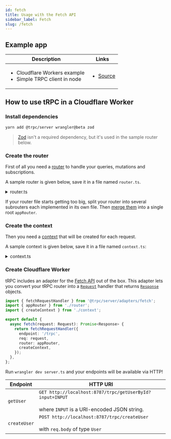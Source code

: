 ```yaml
---
id: fetch
title: Usage with the Fetch API
sidebar_label: Fetch
slug: /fetch
---
```


## Example app

<table>
  <thead>
    <tr>
      <th>Description</th>
      <th>Links</th>
    </tr>
  </thead>
  <tbody>
    <tr>
      <td>
        <ul>
          <li>Cloudflare Workers example</li>
          <li>Simple TRPC client in node</li>
        </ul>
      </td>
      <td>
        <ul>
          <li><a href="https://github.com/trpc/trpc/tree/next/examples/cloudflare-workers">Source</a></li>
        </ul>
      </td>
    </tr>
  </tbody>
</table>

## How to use tRPC in a Cloudflare Worker

### Install dependencies

```bash
yarn add @trpc/server wrangler@beta zod
```

> [Zod](https://github.com/colinhacks/zod) isn't a required dependency, but it's used in the sample router below.

### Create the router

First of all you need a [router](router) to handle your queries, mutations and subscriptions.

A sample router is given below, save it in a file named `router.ts`.

<details>
  <summary>router.ts</summary>

```ts title='router.ts'
import { initTRPC } from '@trpc/server';
import { z } from 'zod';
import { Context } from './context';

type User = {
  id: string;
  name: string;
  bio?: string;
};

const users: Record<string, User> = {};

export const t = initTRPC.context<Context>().create();

export const appRouter = t.router({
  getUserById: t.procedure.input(z.string()).query(({ input }) => {
    return users[input]; // input type is string
  }),
  createUser: t.procedure
    // validate input with Zod
    .input(
      z.object({
        name: z.string().min(3),
        bio: z.string().max(142).optional(),
      }),
    )
    .mutation(({ input }) => {
      const id = Date.now().toString();
      const user: User = { id, ...input };
      users[user.id] = user;
      return user;
    }),
});

// export type definition of API
export type AppRouter = typeof appRouter;
```

</details>

If your router file starts getting too big, split your router into several subrouters each implemented in its own file. Then [merge them](merging-routers) into a single root `appRouter`.

### Create the context

Then you need a [context](context) that will be created for each request.

A sample context is given below, save it in a file named `context.ts`:

<details>
  <summary>context.ts</summary>

```ts title='context.ts'
import { inferAsyncReturnType } from '@trpc/server';
import { FetchCreateContextFnOptions } from '@trpc/server/adapters/fetch';

export function createContext({ req }: FetchCreateContextFnOptions) {
  const user = { name: req.headers.get('username') ?? 'anonymous' };
  return { req, user };
}

export type Context = inferAsyncReturnType<typeof createContext>;
```

</details>

### Create Cloudflare Worker

tRPC includes an adapter for the [Fetch API](https://developer.mozilla.org/en-US/docs/Web/API/Fetch_API) out of the box. This adapter lets you convert your tRPC router into a [`Request`](https://developer.mozilla.org/en-US/docs/Web/API/Request) handler that returns [`Response`](https://developer.mozilla.org/en-US/docs/Web/API/Response) objects.

```ts title='server.ts'
import { fetchRequestHandler } from '@trpc/server/adapters/fetch';
import { appRouter } from './router';
import { createContext } from './context';

export default {
  async fetch(request: Request): Promise<Response> {
    return fetchRequestHandler({
      endpoint: '/trpc',
      req: request,
      router: appRouter,
      createContext,
    });
  },
};
```

Run `wrangler dev server.ts` and your endpoints will be available via HTTP!

| Endpoint     | HTTP URI                                                                                                       |
| ------------ | -------------------------------------------------------------------------------------------------------------- |
| `getUser`    | `GET http://localhost:8787/trpc/getUserById?input=INPUT` <br/><br/>where `INPUT` is a URI-encoded JSON string. |
| `createUser` | `POST http://localhost:8787/trpc/createUser` <br/><br/>with `req.body` of type `User`                          |
